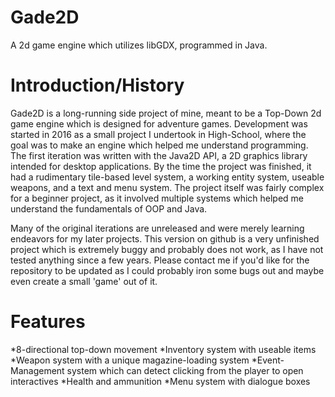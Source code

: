 # Gade2D
A 2d game engine which utilizes libGDX, programmed in Java. 




Introduction/History
====================

Gade2D is a long-running side project of mine, meant to be a Top-Down 2d game engine which is designed for adventure games. Development was started in 2016 as a small project I undertook in High-School, where the goal was to make an engine which helped me understand programming. The first iteration was written with the Java2D API, a 2D graphics library intended for desktop applications. By the time the project was finished, it had a rudimentary tile-based level system, a working entity system, useable weapons, and a text and menu system. The project itself was fairly complex for a beginner project, as it involved multiple systems which helped me understand the fundamentals of OOP and Java.

Many of the original iterations are unreleased and were merely learning endeavors for my later projects. This version on github is a very unfinished project which is extremely buggy and probably does not work, as I have not tested anything since a few years. Please contact me if you'd like for the repository to be updated as I could probably iron some bugs out and maybe even create a small 'game' out of it.



Features
========

*8-directional top-down movement
*Inventory system with useable items
*Weapon system with a unique magazine-loading system
*Event-Management system which can detect clicking from the player to open interactives
*Health and ammunition
*Menu system with dialogue boxes







